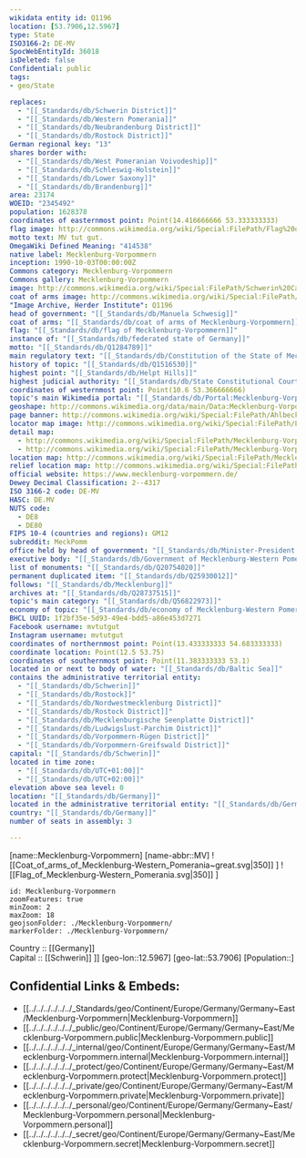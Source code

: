 ```yaml
---
wikidata entity id: Q1196
location: [53.7906,12.5967] 
type: State
ISO3166-2: DE-MV
SpocWebEntityId: 36018
isDeleted: false
Confidential: public
tags:
- geo/State

replaces:
  - "[[_Standards/db/Schwerin District]]"
  - "[[_Standards/db/Western Pomerania]]"
  - "[[_Standards/db/Neubrandenburg District]]"
  - "[[_Standards/db/Rostock District]]"
German regional key: "13"
shares border with:
  - "[[_Standards/db/West Pomeranian Voivodeship]]"
  - "[[_Standards/db/Schleswig-Holstein]]"
  - "[[_Standards/db/Lower Saxony]]"
  - "[[_Standards/db/Brandenburg]]"
area: 23174
WOEID: "2345492"
population: 1628378
coordinates of easternmost point: Point(14.416666666 53.333333333)
flag image: http://commons.wikimedia.org/wiki/Special:FilePath/Flag%20of%20Mecklenburg-Western%20Pomerania.svg
motto text: MV tut gut.
OmegaWiki Defined Meaning: "414538"
native label: Mecklenburg-Vorpommern
inception: 1990-10-03T00:00:00Z
Commons category: Mecklenburg-Vorpommern
Commons gallery: Mecklenburg-Vorpommern
image: http://commons.wikimedia.org/wiki/Special:FilePath/Schwerin%20Castle%20Aerial%20View%20Island%20Luftbild%20Schweriner%20Schloss%20Insel%20See.jpg
coat of arms image: http://commons.wikimedia.org/wiki/Special:FilePath/Coat%20of%20arms%20of%20Mecklenburg-Western%20Pomerania%20%28great%29.svg
"Image Archive, Herder Institute": Q1196
head of government: "[[_Standards/db/Manuela Schwesig]]"
coat of arms: "[[_Standards/db/coat of arms of Mecklenburg-Vorpommern]]"
flag: "[[_Standards/db/flag of Mecklenburg-Vorpommern]]"
instance of: "[[_Standards/db/federated state of Germany]]"
motto: "[[_Standards/db/Q1284789]]"
main regulatory text: "[[_Standards/db/Constitution of the State of Mecklenburg-Vorpommern]]"
history of topic: "[[_Standards/db/Q1516530]]"
highest point: "[[_Standards/db/Helpt Hills]]"
highest judicial authority: "[[_Standards/db/State Constitutional Court of Mecklenburg-Vorpommern]]"
coordinates of westernmost point: Point(10.6 53.366666666)
topic's main Wikimedia portal: "[[_Standards/db/Portal:Mecklenburg-Vorpommern]]"
geoshape: http://commons.wikimedia.org/data/main/Data:Mecklenburg-Vorpommern.map
page banner: http://commons.wikimedia.org/wiki/Special:FilePath/Ahlbeck%20banner%20Strand%20Seebruecke.jpg
locator map image: http://commons.wikimedia.org/wiki/Special:FilePath/Locator%20map%20Mecklenburg-Vorpommern%20in%20Germany.svg
detail map:
  - http://commons.wikimedia.org/wiki/Special:FilePath/Mecklenburg-Vorpommern.gif
  - http://commons.wikimedia.org/wiki/Special:FilePath/Mecklenburg-Vorpommern%2C%20administrative%20divisions%20-%20de%20-%20colored.svg
location map: http://commons.wikimedia.org/wiki/Special:FilePath/Mecklenburg-Vorpommern%20location%20map.svg
relief location map: http://commons.wikimedia.org/wiki/Special:FilePath/Mecklenburg-Vorpommern%20relief%20location%20map.jpg
official website: https://www.mecklenburg-vorpommern.de/
Dewey Decimal Classification: 2--4317
ISO 3166-2 code: DE-MV
HASC: DE.MV
NUTS code:
  - DE8
  - DE80
FIPS 10-4 (countries and regions): GM12
subreddit: MeckPomm
office held by head of government: "[[_Standards/db/Minister-President of Mecklenburg-Vorpommern]]"
executive body: "[[_Standards/db/Government of Mecklenburg-Western Pomerania]]"
list of monuments: "[[_Standards/db/Q20754020]]"
permanent duplicated item: "[[_Standards/db/Q25930012]]"
follows: "[[_Standards/db/Mecklenburg]]"
archives at: "[[_Standards/db/Q28737515]]"
topic's main category: "[[_Standards/db/Q56822973]]"
economy of topic: "[[_Standards/db/economy of Mecklenburg-Western Pomerania]]"
BHCL UUID: 1f2bf35e-5d93-49e4-bdd5-a86e453d7271
Facebook username: mvtutgut
Instagram username: mvtutgut
coordinates of northernmost point: Point(13.433333333 54.683333333)
coordinate location: Point(12.5 53.75)
coordinates of southernmost point: Point(11.383333333 53.1)
located in or next to body of water: "[[_Standards/db/Baltic Sea]]"
contains the administrative territorial entity:
  - "[[_Standards/db/Schwerin]]"
  - "[[_Standards/db/Rostock]]"
  - "[[_Standards/db/Nordwestmecklenburg District]]"
  - "[[_Standards/db/Rostock District]]"
  - "[[_Standards/db/Mecklenburgische Seenplatte District]]"
  - "[[_Standards/db/Ludwigslust-Parchim District]]"
  - "[[_Standards/db/Vorpommern-Rügen District]]"
  - "[[_Standards/db/Vorpommern-Greifswald District]]"
capital: "[[_Standards/db/Schwerin]]"
located in time zone:
  - "[[_Standards/db/UTC+01:00]]"
  - "[[_Standards/db/UTC+02:00]]"
elevation above sea level: 0
location: "[[_Standards/db/Germany]]"
located in the administrative territorial entity: "[[_Standards/db/Germany]]"
country: "[[_Standards/db/Germany]]"
number of seats in assembly: 3

---
```


[name::Mecklenburg-Vorpommern] 
[name-abbr::MV] 
![[Coat_of_arms_of_Mecklenburg-Western_Pomerania~great.svg|350]] ] 
![[Flag_of_Mecklenburg-Western_Pomerania.svg|350]] ] 

```leaflet
id: Mecklenburg-Vorpommern
zoomFeatures: true 
minZoom: 2 
maxZoom: 18
geojsonFolder: ./Mecklenburg-Vorpommern/
markerFolder: ./Mecklenburg-Vorpommern/
```

Country :: [[Germany]]  
Capital :: [[Schwerin]] ]] 
[geo-lon::12.5967] 
[geo-lat::53.7906] 
[Population::] 



## Confidential Links & Embeds: 
- [[../../../../../../_Standards/geo/Continent/Europe/Germany/Germany~East/Mecklenburg-Vorpommern|Mecklenburg-Vorpommern]] 
- [[../../../../../../_public/geo/Continent/Europe/Germany/Germany~East/Mecklenburg-Vorpommern.public|Mecklenburg-Vorpommern.public]] 
- [[../../../../../../_internal/geo/Continent/Europe/Germany/Germany~East/Mecklenburg-Vorpommern.internal|Mecklenburg-Vorpommern.internal]] 
- [[../../../../../../_protect/geo/Continent/Europe/Germany/Germany~East/Mecklenburg-Vorpommern.protect|Mecklenburg-Vorpommern.protect]] 
- [[../../../../../../_private/geo/Continent/Europe/Germany/Germany~East/Mecklenburg-Vorpommern.private|Mecklenburg-Vorpommern.private]] 
- [[../../../../../../_personal/geo/Continent/Europe/Germany/Germany~East/Mecklenburg-Vorpommern.personal|Mecklenburg-Vorpommern.personal]] 
- [[../../../../../../_secret/geo/Continent/Europe/Germany/Germany~East/Mecklenburg-Vorpommern.secret|Mecklenburg-Vorpommern.secret]] 
